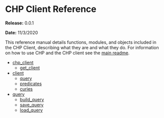 # CHP Client Reference

**Release:** 0.0.1

**Date:** 11/3/2020

This reference manual details functions, modules, and objects included in the CHP Client, describing what they are and what they do. For information on how to use CHP and the CHP client see the [main readme](https://github.com/di2ag/chp_client).

- [chp_client](init.md)
  - [get_client](client.md#chp_clientclientchpclient)
- [client](client.md)
  - [query](client.md#chpclientquery)
  - [predicates](client.md#chpclientpredicates)
  - [curies](client.md#chpclientcuries)
- [query](query.md)
  - [build_query](query.md#chp_clientquerybuild_query)
  - [save_query](query.md#chp_clientquerysave_query)
  - [load_query](query.md#chp_clientqueryload_query)

